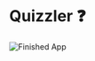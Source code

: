 


# Quizzler ❓


![Finished App](https://github.com/londonappbrewery/Images/blob/master/quizzler-demo.gif)

